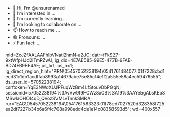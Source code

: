 - 👋 Hi, I’m @unsurenamed
- 👀 I’m interested in ...
- 🌱 I’m currently learning ...
- 💞️ I’m looking to collaborate on ...
- 📫 How to reach me ...
- 😄 Pronouns: ...
- ⚡ Fun fact: ...


mid=ZxJZfAALAAFhIbVNatI2hmN-a2JC; datr=fFkSZ7-9xtWfpHJd2ITmRZwU; ig_did=4E7AE585-99E5-477B-9FAB-BD74FB9EE4AE; ps_l=1; ps_n=1; ig_direct_region_hint="PRN\05457052238194\0541761484077:01f7228cbd1ecd31c1db1acdffab8993a14679abe75e85c14e1f2a555e58a4ec59476555"; ds_user_id=57052238194; csrftoken=YqE3NWdXUJPFuqWzBm4LfStouvDbPGqN; sessionid=57052238194%3AvVw9f9FCWz8xCB%3A19%3AAYe5gAbsKEb8MSwlaOHOI4qD_QVozSVMLvTnnkSMKA; rur="EAG\05457052238194\0541761563323:01f78ed7027520d328358f725ea2df7227b34b6a6f4c708a998edd4de1e14c08358593d5"; wd=400x557
<!---
unsurenamed/unsurenamed is a ✨ special ✨ repository because its `README.md` (this file) appears on your GitHub profile.
You can click the Preview link to take a look at your changes.
--->
